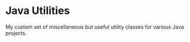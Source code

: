 # Java Utilities
My custom set of miscellaneous but useful utility classes for various Java projects.